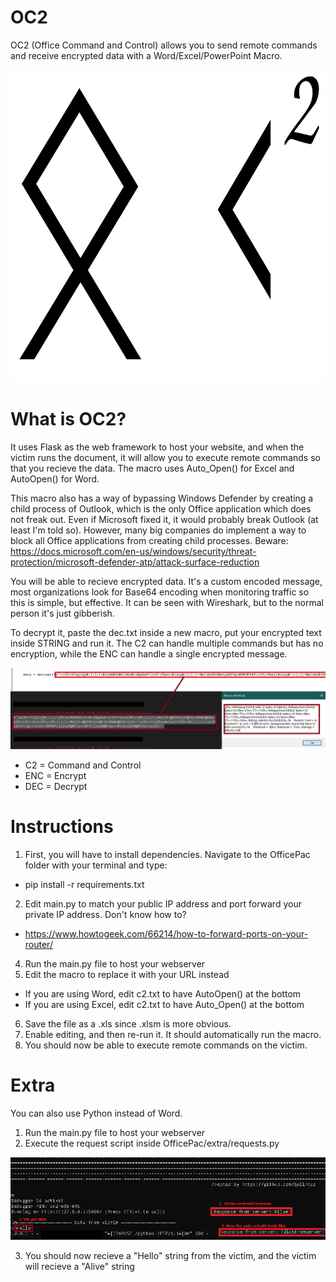 
# OC2
OC2 (Office Command and Control) allows you to send remote commands and receive encrypted data with a Word/Excel/PowerPoint Macro. 

<img src="https://raw.githubusercontent.com/Splintaz/OC2/main/images/oc2.png" width="752" height="500">

# What is OC2?

It uses Flask as the web framework to host your website, and when the victim runs the document, it will allow you to execute remote commands so that you recieve the data. The macro uses Auto_Open() for Excel and AutoOpen() for Word.

This macro also has a way of bypassing Windows Defender by creating a child process of Outlook, which is the only Office application which does not freak out. Even if Microsoft fixed it, it would probably break Outlook (at least I'm told so). However, many big companies do implement a way to block all Office applications from creating child processes. Beware: https://docs.microsoft.com/en-us/windows/security/threat-protection/microsoft-defender-atp/attack-surface-reduction

You will be able to recieve encrypted data. It's a custom encoded message, most organizations look for Base64 encoding when monitoring traffic so this is simple, but effective. It can be seen with Wireshark, but to the normal person it's just gibberish.

To decrypt it, paste the dec.txt inside a new macro, put your encrypted text inside STRING and run it. The C2 can handle multiple commands but has no encryption, while the ENC can handle a single encrypted message. 

![encrypted](images/encryption.png)

* C2 = Command and Control
* ENC = Encrypt
* DEC = Decrypt

# Instructions

1. First, you will have to install dependencies. Navigate to the OfficePac folder with your terminal and type:
  - pip install -r requirements.txt
2. Edit main.py to match your public IP address and port forward your private IP address. Don't know how to? 
  - https://www.howtogeek.com/66214/how-to-forward-ports-on-your-router/
4. Run the main.py file to host your webserver
5. Edit the macro to replace it with your URL instead
  - If you are using Word, edit c2.txt to have AutoOpen() at the bottom
  - If you are using Excel, edit c2.txt to have Auto_Open() at the bottom
6. Save the file as a .xls since .xlsm is more obvious.
7. Enable editing, and then re-run it. It should automatically run the macro.
8. You should now be able to execute remote commands on the victim.

# Extra 
You can also use Python instead of Word. 

1. Run the main.py file to host your webserver
2. Execute the request script inside OfficePac/extra/requests.py

![alive](images/response.png)

3. You should now recieve a "Hello" string from the victim, and the victim will recieve a "Alive" string
